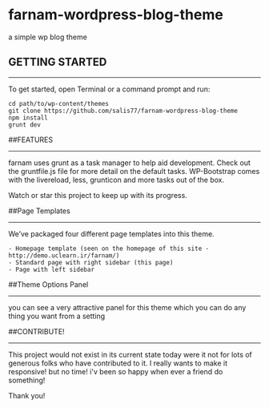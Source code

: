 # farnam-wordpress-blog-theme
 a simple wp blog theme
## GETTING STARTED
_______________

To get started, open Terminal or a command prompt and run:

	cd path/to/wp-content/themes
	git clone https://github.com/salis77/farnam-wordpress-blog-theme
	npm install
	grunt dev

##FEATURES
________


farnam uses grunt as a task manager to help aid development. Check out the gruntfile.js file for more detail on the default tasks. WP-Bootstrap comes with the livereload, less, grunticon and more tasks out of the box. 

Watch or star this project to keep up with its progress.

##Page Templates
______________

We’ve packaged four different page templates into this theme.

    - Homepage template (seen on the homepage of this site - http://demo.uclearn.ir/farnam/)
    - Standard page with right sidebar (this page)
    - Page with left sidebar

##Theme Options Panel
___________________

you can see a very attractive panel for this theme which you can do any thing you want from a setting 


##CONTRIBUTE!
___________

This project would not exist in its current state today were it not for lots of generous folks who have contributed to it. 
I really wants to make it responsive! but no time! i'v been so happy when ever a friend do something!

Thank you! 


